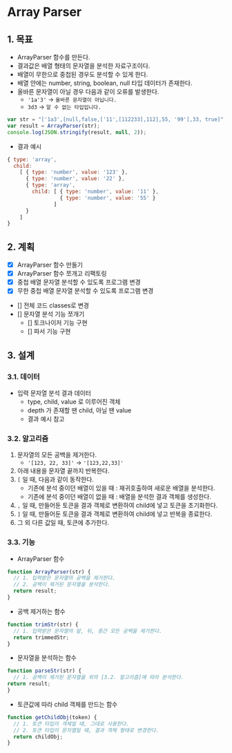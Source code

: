 # Array Parser

## 1. 목표

- ArrayParser 함수를 만든다.
- 결과값은 배열 형태의 문자열을 분석한 자료구조이다.
- 배열이 무한으로 중첩된 경우도 분석할 수 있게 한다.
- 배열 안에는 number, string, boolean, null 타입 데이터가 존재한다.
- 올바른 문자열이 아닐 경우 다음과 같이 오류를 발생한다.
  * `'1a'3'` -> `올바른 문자열이 아닙니다.`
  * `3d3` -> `알 수 없는 타입입니다.`

```javascript
var str = "['1a3',[null,false,['11',[112233],112],55, '99'],33, true]";
var result = ArrayParser(str);
console.log(JSON.stringify(result, null, 2));
```

- 결과 예시

```javascript
{ type: 'array',
  child:
    [ { type: 'number', value: '123' },
      { type: 'number', value: '22' },
      { type: 'array',
        child: [ { type: 'number', value: '11' },
                 { type: 'number', value: '55' }
               ] 
      }
    ] 
}
```

## 2. 계획

- [x] ArrayParser 함수 만들기
- [x] ArrayParser 함수 쪼개고 리팩토링
- [x] 중첩 배열 문자열 분석할 수 있도록 프로그램 변경
- [x] 무한 중첩 배열 문자열 분석할 수 있도록 프로그램 변경
- [] 전체 코드 classes로 변경
- [] 문자열 분석 기능 쪼개기
  - [] 토크나이저 기능 구현
  - [] 파서 기능 구현

## 3. 설계

### 3.1. 데이터

* 입력 문자열 분석 결과 데이터
  - type, child, value 로 이루어진 객체
  - depth 가 존재할 땐 child, 아닐 땐 value
  - 결과 예시 참고

### 3.2. 알고리즘

1. 문자열의 모든 공백을 제거한다.
    - `'[123, 22, 33]'` -> `'[123,22,33]'`
2. 아래 내용을 문자열 끝까지 반복한다.
3. `[` 일 때, 다음과 같이 동작한다.
    - 기존에 분석 중이던 배열이 있을 때 : 재귀호출하여 새로운 배열을 분석한다.
    - 기존에 분석 중이던 배열이 없을 때 : 배열을 분석한 결과 객체를 생성한다.
4. `,` 일 때, 만들어둔 토큰을 결과 객체로 변환하여 child에 넣고 토큰을 초기화한다.
5. `]` 일 때, 만들어둔 토큰을 결과 객체로 변환하여 child에 넣고 반복을 종료한다.
6. 그 외 다른 값일 때, 토큰에 추가한다.

### 3.3. 기능

- ArrayParser 함수

```javascript
function ArrayParser(str) {
  // 1. 입력받은 문자열의 공백을 제거한다.
  // 2. 공백이 제거된 문자열을 분석한다.
  return result;
}
```

- 공백 제거하는 함수

```javascript
function trimStr(str) {
  // 1. 입력받은 문자열의 앞, 뒤, 중간 모든 공백을 제거한다.
  return trimmedStr;
}
```

- 문자열을 분석하는 함수

```javascript
function parseStr(str) {
  // 1. 공백이 제거된 문자열을 위의 [3.2. 알고리즘]에 따라 분석한다.
return result;
}
```

- 토큰값에 따라 child 객체를 만드는 함수

```javascript
function getChildObj(token) {
  // 1. 토큰 타입이 객체일 때, 그대로 사용한다.
  // 2. 토큰 타입이 문자열일 때, 결과 객체 형태로 변경한다.
  return childObj;  
}
```